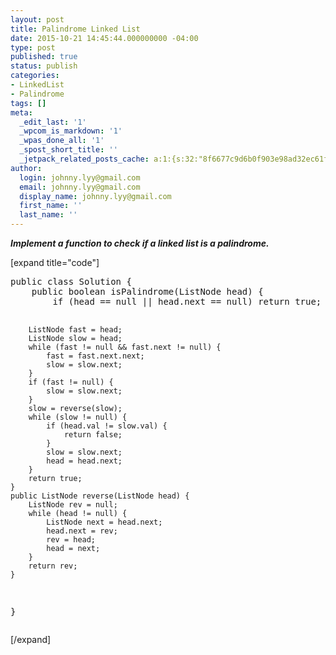 ```yaml
---
layout: post
title: Palindrome Linked List
date: 2015-10-21 14:45:44.000000000 -04:00
type: post
published: true
status: publish
categories:
- LinkedList
- Palindrome
tags: []
meta:
  _edit_last: '1'
  _wpcom_is_markdown: '1'
  _wpas_done_all: '1'
  _spost_short_title: ''
  _jetpack_related_posts_cache: a:1:{s:32:"8f6677c9d6b0f903e98ad32ec61f8deb";a:2:{s:7:"expires";i:1468137798;s:7:"payload";a:3:{i:0;a:1:{s:2:"id";i:238;}i:1;a:1:{s:2:"id";i:1850;}i:2;a:1:{s:2:"id";i:242;}}}}
author:
  login: johnny.lyy@gmail.com
  email: johnny.lyy@gmail.com
  display_name: johnny.lyy@gmail.com
  first_name: ''
  last_name: ''
---
```

<p><strong><em>Implement a function to check if a linked list is a palindrome.</em></strong></p>
<p>[expand title="code"]</p>
<pre>
public class Solution {
    public boolean isPalindrome(ListNode head) {
        if (head == null || head.next == null) return true;
        
        ListNode fast = head;
        ListNode slow = head;
        while (fast != null && fast.next != null) {
            fast = fast.next.next;
            slow = slow.next;
        }
        if (fast != null) {
            slow = slow.next;
        }
        slow = reverse(slow);
        while (slow != null) {
            if (head.val != slow.val) {
                return false;
            }
            slow = slow.next;
            head = head.next;
        }
        return true;
    }    
    public ListNode reverse(ListNode head) {
        ListNode rev = null;
        while (head != null) {
            ListNode next = head.next;
            head.next = rev;
            rev = head;
            head = next;
        }
        return rev;
    }
}
</pre>
<p>[/expand]</p>
